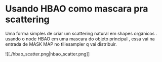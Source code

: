 # Usando HBAO como mascara pra scattering
Uma forma simples de criar um scattering natural em shapes orgânicos .  
usando o node HBAO em uma mascara do objeto principal , essa vai na entrada de MASK MAP no tillesampler q vai distribuir.

![[./hbao_scatter.png|hbao_scatter.png]]